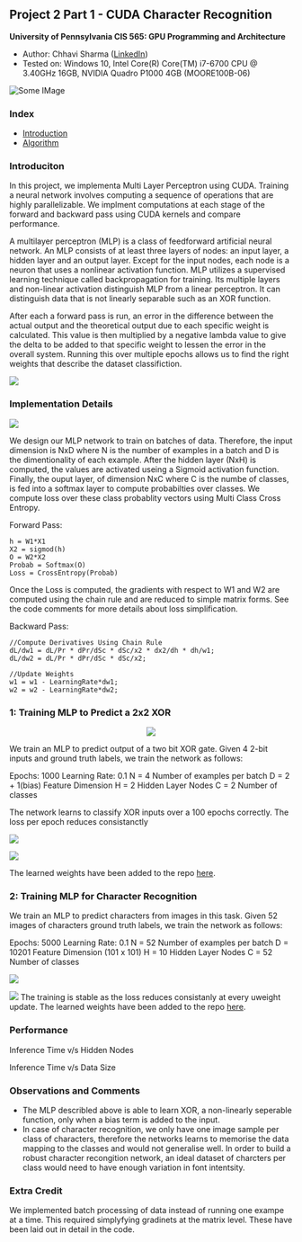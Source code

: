 ## Project 2 Part 1 - CUDA Character Recognition
**University of Pennsylvania
CIS 565: GPU Programming and Architecture**

* Author: Chhavi Sharma ([LinkedIn](https://www.linkedin.com/in/chhavi275/))
* Tested on: Windows 10, Intel Core(R) Core(TM) i7-6700 CPU @ 3.40GHz 16GB, 
             NVIDIA Quadro P1000 4GB (MOORE100B-06)

![Some IMage]()

### Index

- [Introduction]( )
- [Algorithm]()

### Introduciton

In this project, we implementa Multi Layer Perceptron using CUDA. 
Training a neural network involves computing a sequence of operations that are highly parallelizable. 
We implment computations at each stage of the forward and backward pass using CUDA kernels and compare performance. 

A multilayer perceptron (MLP) is a class of feedforward artificial neural network. An MLP consists of at least three layers of nodes: an input layer, a hidden layer and an output layer. Except for the input nodes, each node is a neuron that uses a nonlinear activation function. MLP utilizes a supervised learning technique called backpropagation for training. Its multiple layers and non-linear activation distinguish MLP from a linear perceptron. It can distinguish data that is not linearly separable such as an XOR function.

After each a forward pass is run, an error in the difference between the actual output and the theoretical output due to each specific weight is calculated. This value is then multiplied by a negative lambda value to give the delta to be added to that specific weight to lessen the error in the overall system. Running this over multiple epochs allows us to find the right weights that describe the dataset classifiction.

 ![](./img/MLP.png)

### Implementation Details

  ![](img/MLPmine.PNG)
 
 We design our MLP network to train on batches of data. Therefore, the input dimension is NxD where N is the number of examples in a batch and D is the dimentionality of each example. After the hidden layer (NxH) is computed, the values are activated useing a Sigmoid activation function. Finally, the ouput layer, of dimension NxC where C is the numbe of classes, is fed into a softmax layer to compute probabilties over classes. We compute loss over these class probablity vectors using Multi Class Cross Entropy. 

Forward Pass:
```
h = W1*X1
X2 = sigmod(h)
O = W2*X2
Probab = Softmax(O)
Loss = CrossEntropy(Probab)

```
Once the Loss is computed, the gradients with respect to W1 and W2 are computed using the chain rule and are reduced to simple matrix forms. See the code comments for more details about loss simplification.

Backward Pass:
```
//Compute Derivatives Using Chain Rule
dL/dw1 = dL/Pr * dPr/dSc * dSc/x2 * dx2/dh * dh/w1;
dL/dw2 = dL/Pr * dPr/dSc * dSc/x2;

//Update Weights 
w1 = w1 - LearningRate*dw1;
w2 = w2 - LearningRate*dw2;
```

###  1: Training MLP to Predict a 2x2 XOR
 
 <p align="center">
  <img src="img/xor-table.png">
</p>
 
We train an MLP to predict output of a two bit XOR gate. Given 4 2-bit inputs and ground truth labels, we train the network as follows:

 Epochs: 1000
 Learning Rate: 0.1
 N = 4               Number of examples per batch
 D = 2 + 1(bias)     Feature Dimension
 H = 2               Hidden Layer Nodes
 C = 2               Number of classes
 
 
 The network learns to classify XOR inputs over a 100 epochs correctly.
 The loss per epoch reduces consistanctly
 
 ![](img/XorStats.PNG)
 
 ![](img/XorLoss.PNG)
 
 The learned weights have been added to the repo [here](/build).
 
###  2: Training MLP for Character Recognition
 
We train an MLP to predict characters from images in this task. Given 52 images of characters ground truth labels, we train the network as follows:
 
 Epochs: 5000
 Learning Rate: 0.1
 N = 52               Number of examples per batch
 D = 10201            Feature Dimension (101 x 101)
 H = 10               Hidden Layer Nodes
 C = 52               Number of classes
 
 
 ![](img/CharRecStats.PNG)
 
 ![](img/CharRecLoss.PNG)
  The training is stable as the loss reduces consistanly at every uweight update.
  The learned weights have been added to the repo [here](/build).

### Performance

Inference Time v/s Hidden Nodes

Inference Time v/s Data Size


### Observations and Comments
- The MLP describled above is able to learn XOR, a non-linearly seperable function, only when a bias term is added to the input.
- In case of character recognition, we only have one image sample per class of characters, therefore the networks learns to memorise the data mapping to the classes and would not generalise well. In order to build a robust character recongition network, an ideal dataset of charcters per class would need to have enough variation in font intentsity. 

### Extra Credit
We implemented batch processing of data instead of running one exampe at a time. This required simplyfying gradinets at the matrix level. These have been laid out in detail in the code. 
